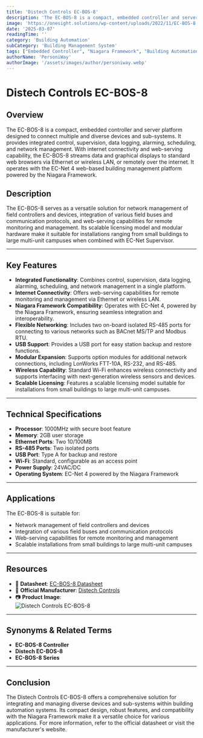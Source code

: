 ```yaml
---
title: 'Distech Controls EC-BOS-8'
description: 'The EC-BOS-8 is a compact, embedded controller and server platform designed to connect multiple and diverse devices and sub-systems in building automation systems.'
image: 'https://onesight.solutions/wp-content/uploads/2022/11/EC-BOS-8.png'
date: '2025-03-07'
readingTime: ''
category: 'Building Automation'
subCategory: 'Building Management System'
tags: ["Embedded Controller", "Niagara Framework", "Building Automation", "IoT Integration"]
authorName: 'PersoniWay'
authorImage: '/assets/images/author/personiway.webp'
---
```


# Distech Controls EC-BOS-8

## **Overview**

The EC-BOS-8 is a compact, embedded controller and server platform designed to connect multiple and diverse devices and sub-systems. It provides integrated control, supervision, data logging, alarming, scheduling, and network management. With internet connectivity and web-serving capability, the EC-BOS-8 streams data and graphical displays to standard web browsers via Ethernet or wireless LAN, or remotely over the internet. It operates with the EC-Net 4 web-based building management platform powered by the Niagara Framework.

## **Description**

The EC-BOS-8 serves as a versatile solution for network management of field controllers and devices, integration of various field buses and communication protocols, and web-serving capabilities for remote monitoring and management. Its scalable licensing model and modular hardware make it suitable for installations ranging from small buildings to large multi-unit campuses when combined with EC-Net Supervisor.

---

## **Key Features**

- **Integrated Functionality**: Combines control, supervision, data logging, alarming, scheduling, and network management in a single platform.
- **Internet Connectivity**: Offers web-serving capabilities for remote monitoring and management via Ethernet or wireless LAN.
- **Niagara Framework Compatibility**: Operates with EC-Net 4, powered by the Niagara Framework, ensuring seamless integration and interoperability.
- **Flexible Networking**: Includes two on-board isolated RS-485 ports for connecting to various networks such as BACnet MS/TP and Modbus RTU.
- **USB Support**: Provides a USB port for easy station backup and restore functions.
- **Modular Expansion**: Supports option modules for additional network connections, including LonWorks FTT-10A, RS-232, and RS-485.
- **Wireless Capability**: Standard Wi-Fi enhances wireless connectivity and supports interfacing with next-generation wireless sensors and devices.
- **Scalable Licensing**: Features a scalable licensing model suitable for installations from small buildings to large multi-unit campuses.

---

## **Technical Specifications**

- **Processor**: 1000MHz with secure boot feature
- **Memory**: 2GB user storage
- **Ethernet Ports**: Two 10/100MB
- **RS-485 Ports**: Two isolated ports
- **USB Port**: Type A for backup and restore
- **Wi-Fi**: Standard, configurable as an access point
- **Power Supply**: 24VAC/DC
- **Operating System**: EC-Net 4 powered by the Niagara Framework

---

## **Applications**

The EC-BOS-8 is suitable for:

- Network management of field controllers and devices
- Integration of various field buses and communication protocols
- Web-serving capabilities for remote monitoring and management
- Scalable installations from small buildings to large multi-unit campuses

---

## **Resources**

- 📄 **Datasheet**: [EC-BOS-8 Datasheet](https://onesight.solutions/wp-content/uploads/2021/07/DATASHEET-EC-BOS-8.pdf)
- 🏢 **Official Manufacturer**: [Distech Controls](https://www.distech-controls.com)
- 📷 **Product Image**:  
  ![Distech Controls EC-BOS-8](https://onesight.solutions/wp-content/uploads/2022/11/EC-BOS-8.png)

---

## **Synonyms & Related Terms**

- **EC-BOS-8 Controller**
- **Distech EC-BOS-8**
- **EC-BOS-8 Series**

---

## **Conclusion**

The Distech Controls EC-BOS-8 offers a comprehensive solution for integrating and managing diverse devices and sub-systems within building automation systems. Its compact design, robust features, and compatibility with the Niagara Framework make it a versatile choice for various applications. For more information, refer to the official datasheet or visit the manufacturer's website.
